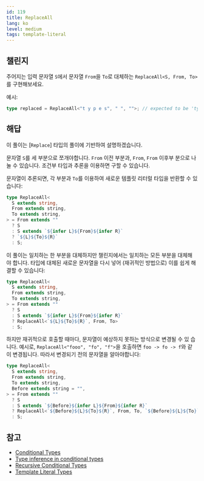 ```yaml
---
id: 119
title: ReplaceAll
lang: ko
level: medium
tags: template-literal
---
```


## 챌린지

주어지는 입력 문자열 `S`에서 문자열 `From`을 `To`로 대체하는
`ReplaceAll<S, From, To>`를 구현해보세요.

예시:

```ts
type replaced = ReplaceAll<"t y p e s", " ", "">; // expected to be 'types'
```

## 해답

이 풀이는 [`Replace`] 타입의 풀이에 기반하여 설명하겠습니다.

문자열 `S`를 세 부분으로 쪼개야합니다. `From` 이전 부분과, `From`, `From` 이후부
분으로 나눌 수 있습니다. 조건부 타입과 추론을 이용하면 구할 수 있습니다.

문자열이 추론되면, 각 부분과 `To`를 이용하여 새로운 템플릿 리터럴 타입을 반환할
수 있습니다:

```ts
type ReplaceAll<
  S extends string,
  From extends string,
  To extends string,
> = From extends ""
  ? S
  : S extends `${infer L}${From}${infer R}`
  ? `${L}${To}${R}`
  : S;
```

이 풀이는 일치하는 한 부분을 대체하지만 챌린지에서는 일치하는 모든 부분을 대체해
야 합니다. 타입에 대체된 새로운 문자열을 다시 넣어 (재귀적인 방법으로) 이를 쉽게
해결할 수 있습니다:

```ts
type ReplaceAll<
  S extends string,
  From extends string,
  To extends string,
> = From extends ""
  ? S
  : S extends `${infer L}${From}${infer R}`
  ? ReplaceAll<`${L}${To}${R}`, From, To>
  : S;
```

하지만 재귀적으로 호출할 때마다, 문자열이 예상하지 못하는 방식으로 변경될 수 있
습니다. 예시로, `ReplaceAll<"fooo", "fo", "f">`을 호출하면 `foo -> fo -> f`와 같
이 변경됩니다. 따라서 변경되기 전의 문자열을 알아야합니다:

```typescript
type ReplaceAll<
  S extends string,
  From extends string,
  To extends string,
  Before extends string = "",
> = From extends ""
  ? S
  : S extends `${Before}${infer L}${From}${infer R}`
  ? ReplaceAll<`${Before}${L}${To}${R}`, From, To, `${Before}${L}${To}`>
  : S;
```

## 참고

- [Conditional Types](https://www.typescriptlang.org/docs/handbook/2/conditional-types.html)
- [Type inference in conditional types](https://www.typescriptlang.org/docs/handbook/2/conditional-types.html#inferring-within-conditional-types)
- [Recursive Conditional Types](https://www.typescriptlang.org/docs/handbook/release-notes/typescript-4-1.html#recursive-conditional-types)
- [Template Literal Types](https://www.typescriptlang.org/docs/handbook/release-notes/typescript-4-1.html#template-literal-types)
